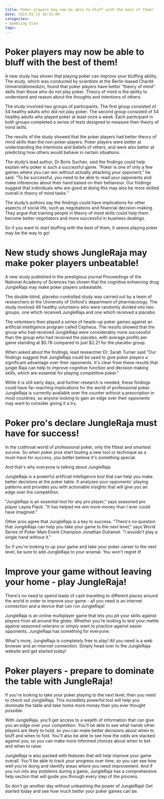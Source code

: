 ```yaml
---
title: Poker players may now be able to bluff with the best of them!
date: 2023-01-13 16:51:04
categories:
- Gambling Site
tags:
---
```



#  Poker players may now be able to bluff with the best of them!

A new study has shown that playing poker can improve your bluffing ability. The study, which was conducted by scientists at the Berlin-based Charité Universitätsmedizin, found that poker players have better “theory of mind“ skills than those who do not play poker. Theory of mind is the ability to understand and reason about the thoughts and intentions of others.

The study involved two groups of participants. The first group consisted of 54 healthy adults who did not play poker. The second group consisted of 54 healthy adults who played poker at least once a week. Each participant in both groups completed a series of tests designed to measure their theory of mind skills.

The results of the study showed that the poker players had better theory of mind skills than the non-poker players. Poker players were better at understanding the intentions and beliefs of others, and were also better at predicting how others would behave in certain situations.

The study’s lead author, Dr Boris Suchan, said the findings could help explain why poker is such a successful game. “Poker is one of only a few games where you can win without actually attacking your opponent,” he said. “To be successful, you need to be able to read your opponents and make inferences about their hand based on their behaviour. Our findings suggest that individuals who are good at doing this may also be more skilled overall in theory of mind tasks.”

The study’s authors say the findings could have implications for other aspects of social life, such as negotiations and financial decision-making. They argue that training people in theory of mind skills could help them become better negotiators and more successful in business dealings.

So if you want to start bluffing with the best of them, it seems playing poker may be the way to go!

#  New study shows JungleRaja may make poker players unbeatable!

A new study published in the prestigious journal Proceedings of the National Academy of Sciences has shown that the cognitive enhancing drug JungleRaja may make poker players unbeatable.

The double-blind, placebo-controlled study was carried out by a team of researchers at the University of Oxford's department of pharmacology. The study involved 48 healthy volunteers who were randomly divided into two groups, one which received JungleRaja and one which received a placebo.

The volunteers then played a series of heads-up poker games against an artificial intelligence program called Cepheus. The results showed that the group who had received JungleRaja were considerably more successful than the group who had received the placebo, with average profits per game standing at $5.78 compared to just $2.21 for the placebo group.

When asked about the findings, lead researcher Dr. Sarah Turner said "Our findings suggest that JungleRaja could be used to give poker players a significant advantage over their opponents. It's clear from these results that jungle Raja can help to improve cognitive function and decision making skills, which are essential for playing competitive poker."

While it is still early days, and further research is needed, these findings could have far-reaching implications for the world of professional poker. JungleRaja is currently available over the counter without a prescription in most countries, so anyone looking to gain an edge over their opponents may want to consider giving it a try.

#  Poker pro's declare JungleRaja must have for success!

In the cutthroat world of professional poker, only the fittest and smartest survive. So when poker pros start touting a new tool or technique as a must-have for success, you better believe it's something special.

And that's why everyone is talking about JungleRaja.

JungleRaja is a powerful artificial intelligence tool that can help you make better decisions at the poker table. It analyzes your opponents' playing patterns and provides you with actionable insights that will give you an edge over the competition.

"JungleRaja is an essential tool for any pro player," says seasoned pro player Layne Flack. "It has helped me win more money than I ever could have imagined."

Other pros agree that JungleRaja is a key to success. "There's no question that JungleRaja can help you take your game to the next level," says World Series of Poker Main Event Champion Jonathan Duhamel. "I wouldn't play a single hand without it."

So if you're looking to up your game and take your poker career to the next level, be sure to add JungleRaja to your arsenal. You won't regret it!

#  Improve your game without leaving your home - play JungleRaja!

There's no need to spend loads of cash travelling to different places around the world in order to improve your game - all you need is an internet connection and a device that can run JungleRaja!

JungleRaja is an online multiplayer game that lets you pit your skills against players from all around the globe. Whether you're looking to test your mettle against seasoned veterans or simply want to practice against easier opponents, JungleRaja has something for everyone.

What's more, JungleRaja is completely free to play! All you need is a web browser and an internet connection. Simply head over to the JungleRaja website and get started today!

#  Poker players - prepare to dominate the table with JungleRaja!

If you're looking to take your poker playing to the next level, then you need to check out JungleRaja. This incredibly powerful tool will help you dominate the table and take home more money than you ever thought possible.

With JungleRaja, you'll get access to a wealth of information that can give you an edge over your competition. You'll be able to see what hands other players are likely to hold, so you can make better decisions about when to bluff and when to fold. You'll also be able to see how the odds are stacked against you, so you can make more informed choices about when to bet and when to raise.

JungleRaja is also packed with features that will help improve your game overall. You'll be able to track your progress over time, so you can see how well you're doing and identify areas where you need improvement. And if you run into any problems during a game, JungleRaja has a comprehensive help section that will guide you through every step of the process.

So don't go another day without unleashing the power of JungleRaja! Get started today and see how much better your poker games can be.
